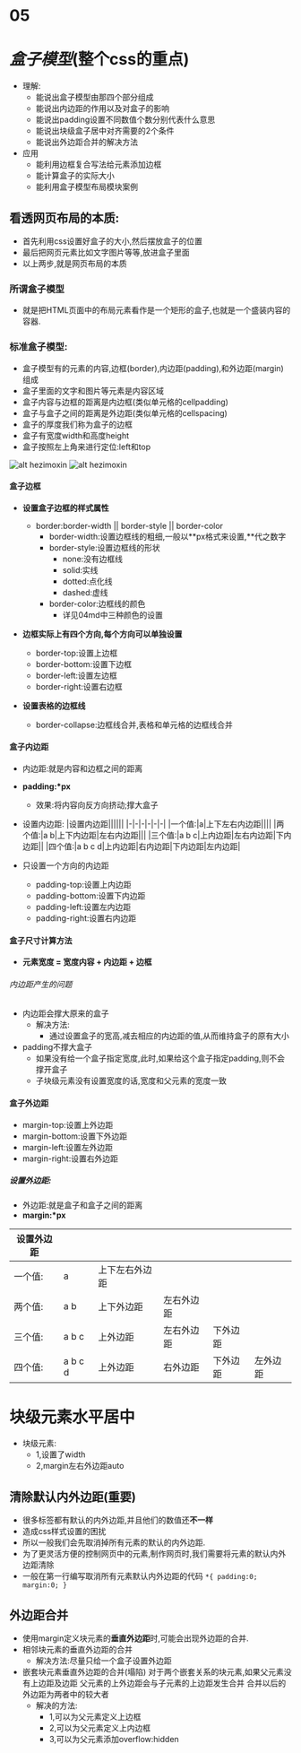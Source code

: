 # 05 
# **_盒子模型_**(整个css的重点)
+ 理解:
    + 能说出盒子模型由那四个部分组成
    + 能说出内边距的作用以及对盒子的影响
    + 能说出padding设置不同数值个数分别代表什么意思
    + 能说出块级盒子居中对齐需要的2个条件
    + 能说出外边距合并的解决方法
+ 应用
    + 能利用边框复合写法给元素添加边框
    + 能计算盒子的实际大小
    + 能利用盒子模型布局模块案例

## 看透网页布局的本质:
+ 首先利用css设置好盒子的大小,然后摆放盒子的位置
+ 最后把网页元素比如文字图片等等,放进盒子里面
+ 以上两步,就是网页布局的本质

### 所谓盒子模型
+ 就是把HTML页面中的布局元素看作是一个矩形的盒子,也就是一个盛装内容的容器.
### 标准盒子模型:
+ 盒子模型有的元素的内容,边框(border),内边距(padding),和外边距(margin) 组成
+ 盒子里面的文字和图片等元素是内容区域
+ 盒子内容与边框的距离是内边框(类似单元格的cellpadding)
+ 盒子与盒子之间的距离是外边距(类似单元格的cellspacing)
+ 盒子的厚度我们称为盒子的边框
+ 盒子有宽度width和高度height
+ 盒子按照左上角来进行定位:left和top

![alt hezimoxin](./image/hezi.jpg "hezi")
![alt hezimoxin](./image/%E7%9B%92%E5%AD%90.png)

#### 盒子边框
+ **设置盒子边框的样式属性**
    + border:border-width || border-style || border-color
        + border-width:设置边框线的粗细,一般以**px格式来设置,\**代之数字
        + border-style:设置边框线的形状
            + none:没有边框线
            + solid:实线
            + dotted:点化线
            + dashed:虚线
        + border-color:边框线的颜色
            + 详见04md中三种颜色的设置
+ **边框实际上有四个方向,每个方向可以单独设置**
    + border-top:设置上边框
    + border-bottom:设置下边框
    + border-left:设置左边框
    + border-right:设置右边框

+ **设置表格的边框线**
    + border-collapse:边框线合并,表格和单元格的边框线合并

#### 盒子内边距
+ 内边距:就是内容和边框之间的距离
+ **padding:\*px**
  
    + 效果:将内容向反方向挤动;撑大盒子
+ 设置内边距:
    |设置内边距||||||
    |-|-|-|-|-|-|
    |一个值:|a|上下左右内边距||||
    |两个值:|a b|上下内边距|左右内边距|||
    |三个值:|a b c|上内边距|左右内边距|下内边距||
    |四个值:|a b c d|上内边距|右内边距|下内边距|左内边距|
+ 只设置一个方向的内边距
    + padding-top:设置上内边距
    + padding-bottom:设置下内边距
    + padding-left:设置左内边距
    + padding-right:设置右内边距

#### 盒子尺寸计算方法
+ **元素宽度 = 宽度内容 + 内边距 + 边框**

###### 内边距产生的问题
+ 内边距会撑大原来的盒子
    + 解决方法:
        + 通过设置盒子的宽高,减去相应的内边距的值,从而维持盒子的原有大小
+ padding不撑大盒子 
    + 如果没有给一个盒子指定宽度,此时,如果给这个盒子指定padding,则不会撑开盒子
    + 子块级元素没有设置宽度的话,宽度和父元素的宽度一致

#### 盒子外边距
+ margin-top:设置上外边距
+ margin-bottom:设置下外边距
+ margin-left:设置左外边距
+ margin-right:设置右外边距

##### 设置外边距:
+ 外边距:就是盒子和盒子之间的距离
+ **margin:\*px**

|设置外边距||||||
|-|-|-|-|-|-|
|一个值:|a|上下左右外边距||||
|两个值:|a b|上下外边距|左右外边距|||
|三个值:|a b c|上外边距|左右外边距|下外边距||
|四个值:|a b c d|上外边距|右外边距|下外边距|左外边距|


# 块级元素水平居中
+ 块级元素:
    + 1,设置了width
    + 2,margin左右外边距auto

## 清除默认内外边距(重要)
+ 很多标签都有默认的内外边距,并且他们的数值还**不一样**
+ 造成css样式设置的困扰
+ 所以一般我们会先取消掉所有元素的默认的内外边距.
+ 为了更灵活方便的控制网页中的元素,制作网页时,我们需要将元素的默认内外边距清除
+ 一般在第一行编写取消所有元素默认内外边距的代码
`*{
    padding:0; 
    margin:0;
}`

## 外边距合并
+ 使用margin定义块元素的**垂直外边距**时,可能会出现外边距的合并.
+ 相邻块元素的垂直外边距的合并
    + 解决方法:尽量只给一个盒子设置外边距
+ 嵌套块元素垂直外边距的合并(塌陷)
  对于两个嵌套关系的块元素,如果父元素没有上边距及边距
  父元素的上外边距会与子元素的上边距发生合并
  合并以后的外边距为两者中的较大者
    + 解决的方法:
        + 1,可以为父元素定义上边框
        + 2,可以为父元素定义上内边框
        + 3,可以为父元素添加overflow:hidden